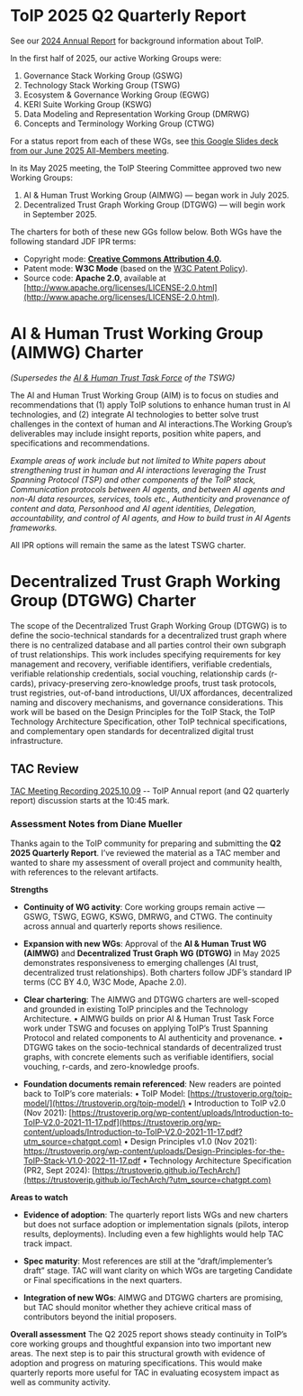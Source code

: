 [//]: # (SPDX-License-Identifier: CC-BY-4.0)

# ToIP 2025 Q2 Quarterly Report

See our [2024 Annual Report](../2024/2024-annual-review-Hyperledger-ToIP.md) for background information about ToIP.

In the first half of 2025, our active Working Groups were:

1. Governance Stack Working Group (GSWG)  
2. Technology Stack Working Group (TSWG)  
3. Ecosystem & Governance Working Group (EGWG)  
4. KERI Suite Working Group (KSWG)  
5. Data Modeling and Representation Working Group (DMRWG)  
6. Concepts and Terminology Working Group (CTWG)

For a status report from each of these WGs, see [this Google Slides deck from our June 2025 All-Members meeting](https://docs.google.com/presentation/d/1SBTSCsYlxRz_xjpWemxy3rhixSdhZDt29BKipDYlVpk/edit?usp=sharing).

In its May 2025 meeting, the ToIP Steering Committee approved two new Working Groups:

1. AI & Human Trust Working Group (AIMWG) — began work in July 2025.  
2. Decentralized Trust Graph Working Group (DTGWG) — will begin work in September 2025.

The charters for both of these new GGs follow below. Both WGs have the following standard JDF IPR terms:

* Copyright mode: [**Creative Commons Attribution 4.0**](http://creativecommons.org/licenses/by/4.0/legalcode)**.**   
* Patent mode: **W3C Mode** (based on the [W3C Patent Policy](http://www.w3.org/Consortium/Patent-Policy-20040205)).  
* Source code: **Apache 2.0**, available at [http://www.apache.org/licenses/LICENSE-2.0.html](http://www.apache.org/licenses/LICENSE-2.0.html).

# AI & Human Trust Working Group (AIMWG) Charter

*(Supersedes the [AI & Human Trust Task Force](https://lf-toip.atlassian.net/wiki/spaces/HOME/pages/22982892/AI+huMan+trust+Task+Force) of the TSWG)*

The AI and Human Trust Working Group (AIM) is to focus on studies and recommendations that (1) apply ToIP solutions to enhance human trust in AI technologies, and (2) integrate AI technologies to better solve trust challenges in the context of human and AI interactions.The Working Group’s deliverables may include insight reports, position white papers, and specifications and recommendations. 

*Example areas of work include but not limited to White papers about strengthening trust in human and AI interactions leveraging the Trust Spanning Protocol (TSP) and other components of the ToIP stack, Communication protocols between AI agents, and between AI agents and non-AI data resources, services, tools etc., Authenticity and provenance of content and data, Personhood and AI agent identities, Delegation, accountability, and control of AI agents, and How to build trust in AI Agents frameworks.*

All IPR options will remain the same as the latest TSWG charter.

# Decentralized Trust Graph Working Group (DTGWG) Charter

The scope of the Decentralized Trust Graph Working Group (DTGWG) is to define the socio-technical standards for a decentralized trust graph where there is no centralized database and all parties control their own subgraph of trust relationships. This work includes specifying requirements for key management and recovery, verifiable identifiers, verifiable credentials, verifiable relationship credentials, social vouching, relationship cards (r-cards), privacy-preserving zero-knowledge proofs, trust task protocols, trust registries, out-of-band introductions, UI/UX affordances, decentralized naming and discovery mechanisms, and governance considerations. This work will be based on the Design Principles for the ToIP Stack, the ToIP Technology Architecture Specification, other ToIP technical specifications, and complementary open standards for decentralized digital trust infrastructure.

## TAC Review

[TAC Meeting Recording 2025.10.09](https://zoom.us/rec/play/sPFAvWTzpXDiroWmrsiLvtAhAISHKS2lY2A8cLf8sY4f4hDtjmfpE9p0KzVwyVOOYzdbZBlE0qx1J-U0.UW8wAa1I2aNolpRD?eagerLoadZvaPages=sidemenu.billing.plan_management&accessLevel=meeting&canPlayFromShare=true&from=share_recording_detail&continueMode=true&componentName=rec-play&originRequestUrl=https%3A%2F%2Fzoom.us%2Frec%2Fshare%2FrCPkH1HkHo4SdMNJXjx6BQcitOTug9RexuKaEE_SkqCOgz_RlKEC-geCDDJHNG3J.bmR3b-kZAjgD5cl_) -- ToIP Annual report (and Q2 quarterly report) discussion starts at the 10:45 mark.

### Assessment Notes from Diane Mueller

Thanks again to the ToIP community for preparing and submitting the **Q2 2025 Quarterly Report**. I’ve reviewed the material as a TAC member and wanted to share my assessment of overall project and community health, with references to the relevant artifacts.

**Strengths**

* **Continuity of WG activity**: Core working groups remain active — GSWG, TSWG, EGWG, KSWG, DMRWG, and CTWG. The continuity across annual and quarterly reports shows resilience.

* **Expansion with new WGs**: Approval of the **AI & Human Trust WG (AIMWG)** and **Decentralized Trust Graph WG (DTGWG)** in May 2025 demonstrates responsiveness to emerging challenges (AI trust, decentralized trust relationships). Both charters follow JDF’s standard IP terms (CC BY 4.0, W3C Mode, Apache 2.0).

* **Clear chartering**: The AIMWG and DTGWG charters are well-scoped and grounded in existing ToIP principles and the Technology Architecture.
   • AIMWG builds on prior AI & Human Trust Task Force work under TSWG and focuses on applying ToIP’s Trust Spanning Protocol and related components to AI authenticity and provenance.
   • DTGWG takes on the socio-technical standards of decentralized trust graphs, with concrete elements such as verifiable identifiers, social vouching, r-cards, and zero-knowledge proofs.

* **Foundation documents remain referenced**: New readers are pointed back to ToIP’s core materials:
   • ToIP Model: [https://trustoverip.org/toip-model/](https://trustoverip.org/toip-model/)
   • Introduction to ToIP v2.0 (Nov 2021): [https://trustoverip.org/wp-content/uploads/Introduction-to-ToIP-V2.0-2021-11-17.pdf](https://trustoverip.org/wp-content/uploads/Introduction-to-ToIP-V2.0-2021-11-17.pdf?utm_source=chatgpt.com)
   • Design Principles v1.0 (Nov 2021): https://trustoverip.org/wp-content/uploads/Design-Principles-for-the-ToIP-Stack-V1.0-2022-11-17.pdf
   • Technology Architecture Specification (PR2, Sept 2024): [https://trustoverip.github.io/TechArch/](https://trustoverip.github.io/TechArch/?utm_source=chatgpt.com)

**Areas to watch**

* **Evidence of adoption**: The quarterly report lists WGs and new charters but does not surface adoption or implementation signals (pilots, interop results, deployments). Including even a few highlights would help TAC track impact.

* **Spec maturity**: Most references are still at the “draft/implementer’s draft” stage. TAC will want clarity on which WGs are targeting Candidate or Final specifications in the next quarters.

* **Integration of new WGs**: AIMWG and DTGWG charters are promising, but TAC should monitor whether they achieve critical mass of contributors beyond the initial proposers.

**Overall assessment**
 The Q2 2025 report shows steady continuity in ToIP’s core working groups and thoughtful expansion into two important new areas. The next step is to pair this structural growth with evidence of adoption and progress on maturing specifications. This would make quarterly reports more useful for TAC in evaluating ecosystem impact as well as community activity.

